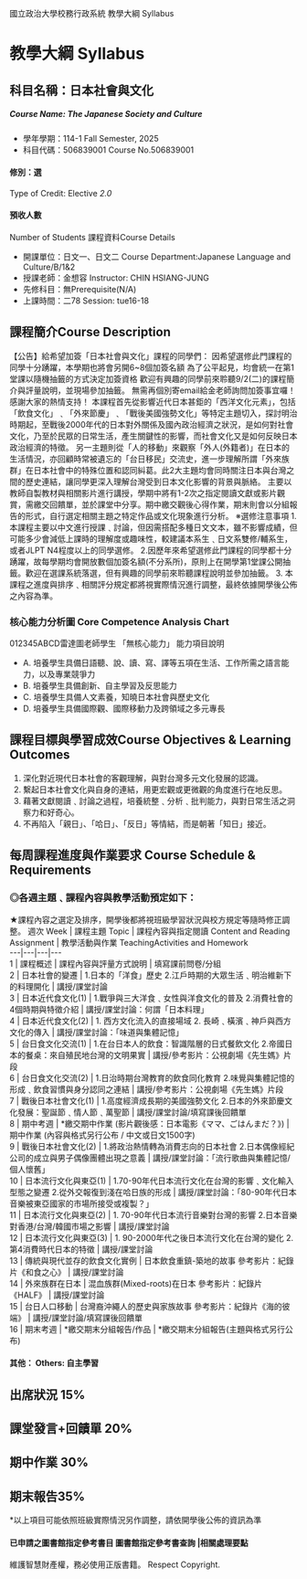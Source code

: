 國立政治大學校務行政系統 教學大綱 Syllabus
# 教學大綱 Syllabus
##  科目名稱：日本社會與文化
#####  Course Name: The Japanese Society and Culture
  * 學年學期：114-1 Fall Semester, 2025 
  * 科目代碼：506839001 Course No.506839001
#### 修別：選
Type of Credit: Elective 
_2.0_
#### 預收人數
Number of Students
課程資料Course Details
  * 開課單位：日文一、日文二 Course Department:Japanese Language and Culture/B/1&2 
  * 授課老師：金想容 Instructor: CHIN HSIANG-JUNG 
  * 先修科目：無Prerequisite(N/A)
  * 上課時間：二78 Session: tue16-18
##  課程簡介Course Description
【公告】給希望加簽「日本社會與文化」課程的同學們：
因希望選修此門課程的同學十分踴躍，本學期也將會另開6~8個加簽名額
為了公平起見，均會統一在第1堂課以隨機抽籤的方式決定加簽資格
歡迎有興趣的同學前來聆聽9/2(二)的課程簡介與評量說明，並現場參加抽籤。
無需再個別寄email給金老師詢問加簽事宜囉！感謝大家的熱情支持！
本課程首先從影響近代日本甚鉅的「西洋文化元素」，包括「飲食文化」﹑「外來節慶」﹑「戰後美國強勢文化」等特定主題切入，探討明治時期起，至戰後2000年代的日本對外關係及國內政治經濟之狀況，是如何對社會文化，乃至於民眾的日常生活，產生關鍵性的影響，而社會文化又是如何反映日本政治經濟的特徵。
另一主題則從「人的移動」來觀察「外人(外籍者)」在日本的生活情況，亦回顧時常被遺忘的「台日移民」交流史，進一步理解所謂「外來族群」在日本社會中的特殊位置和認同糾葛。此2大主題均會同時關注日本與台灣之間的歷史連結，讓同學更深入理解台灣受到日本文化影響的背景與脈絡。
主要以教師自製教材與相關影片進行講授，學期中將有1-2次之指定閱讀文獻或影片觀賞，需繳交回饋單，並於課堂中分享。期中繳交觀後心得作業，期末則會以分組報告的形式，自行選定相關主題之特定作品或文化現象進行分析。
※選修注意事項
1.本課程主要以中文進行授課﹑討論，但因需搭配多種日文文本，雖不影響成績，但可能多少會減低上課時的理解度或趣味性，較建議本系生﹑日文系雙修/輔系生，或者JLPT N4程度以上的同學選修。
2.因歷年來希望選修此門課程的同學都十分踴躍，故每學期均會開放數個加簽名額(不分系所)，原則上在開學第1堂課公開抽籤。歡迎在選課系統落選，但有興趣的同學前來聆聽課程說明並參加抽籤。
3. 本課程之進度與排序﹑相關評分規定都將視實際情況進行調整，最終依據開學後公佈之內容為準。
###  核心能力分析圖 Core Competence Analysis Chart
012345ABCD雷達圖老師學生
「無核心能力」 
能力項目說明
  * A. 培養學生具備日語聽、說、讀、寫、譯等五項在生活、工作所需之語言能力，以及專業競爭力
  * B. 培養學生具備創新、自主學習及反思能力
  * C. 培養學生具備人文素養，知曉日本社會與歷史文化
  * D. 培養學生具備國際觀、國際移動力及跨領域之多元專長
##  課程目標與學習成效Course Objectives & Learning Outcomes 
  1. 深化對近現代日本社會的客觀理解，與對台灣多元文化發展的認識。
  2. 繫起日本社會文化與自身的連結，用更宏觀或更微觀的角度進行在地反思。
  3. 藉著文獻閱讀﹑討論之過程，培養統整﹑分析﹑批判能力，與對日常生活之洞察力和好奇心。
  4. 不再陷入「親日」、「哈日」、「反日」等情結，而是朝著「知日」接近。
##  每周課程進度與作業要求 Course Schedule & Requirements
### ◎各週主題﹑課程內容與教學活動預定如下：
★課程內容之選定及排序，開學後都將視班級學習狀況與校方規定等隨時修正調整。
週次 Week |  課程主題 Topic |  課程內容與指定閱讀 Content and Reading Assignment |  教學活動與作業 TeachingActivities and Homework  
---|---|---|---  
1 |  課程概述 |  課程內容與評量方式說明 |  填寫課前問卷/分組  
2 |  日本社會的變遷 |  1.日本的「洋食」歷史 2.江戶時期的大眾生活﹑明治維新下的料理開化 |  講授/課堂討論  
3 |  日本近代食文化(1) |  1.戰爭與三大洋食﹑女性與洋食文化的普及 2.消費社會的4個時期與特徵介紹 |  講授/課堂討論：何謂「日本料理」  
4 |  日本近代食文化(2) |  1. 西方文化流入的直接場域 2. 長崎﹑橫濱﹑神戶與西方文化的傳入 |  講授/課堂討論：「味道與集體記憶」  
5 |  台日食文化交流(1) |  1.在台日本人的飲食：智識階層的日式餐飲文化 2.帝國日本的餐桌：來自殖民地台灣的文明果實 |  講授/參考影片：公視劇場《先生媽》片段  
6 |  台日食文化交流(2) |  1.日治時期台灣教育的飲食同化教育 2.味覺與集體記憶的形成﹑飲食習慣與身分認同之連結 |  講授/參考影片：公視劇場《先生媽》片段  
7 |  戰後日本社會文化(1) |  1.高度經濟成長期的美國強勢文化 2.日本的外來節慶文化發展：聖誕節﹑情人節﹑萬聖節 |  講授/課堂討論/填寫課後回饋單  
8 |  期中考週 |  *繳交期中作業 (影片觀後感：日本電影《ママ、ごはんまだ？》) |  期中作業 (內容與格式另行公布 / 中文或日文1500字)  
9 |  戰後日本社會文化(2) |  1.將政治熱情轉為消費志向的日本社會 2.日本偶像經紀公司的成立與男子偶像團體出現之意義 |  講授/課堂討論：「流行歌曲與集體記憶/個人懷舊」  
10 |  日本流行文化與東亞(1) |  1.70-90年代日本流行文化在台灣的影響﹑文化輸入型態之變遷 2.從外交報復到淺在哈日族的形成 |  講授/課堂討論：「80-90年代日本音樂被東亞國家的市場所接受或複製？」  
11 |  日本流行文化與東亞(2) |  1. 70-90年代日本流行音樂對台灣的影響 2.日本音樂對香港/台灣/韓國市場之影響 |  講授/課堂討論  
12 |  日本流行文化與東亞(3) |  1. 90-2000年代之後日本流行文化在台灣的變化 2. 第4消費時代日本的特徵 |  講授/課堂討論  
13 |  傳統與現代並存的飲食文化實例 |  日本飲食重鎮-築地的故事 參考影片：紀錄片《和食之心》 |  講授/課堂討論  
14 |  外來族群在日本 |  混血族群(Mixed-roots)在日本 參考影片：紀錄片《HALF》 |  講授/課堂討論  
15 |  台日人口移動 |  台灣裔沖繩人的歷史與家族故事 參考影片：紀錄片《海的彼端》 |  講授/課堂討論/填寫課後回饋單  
16 |  期末考週 |  *繳交期末分組報告/作品 |  *繳交期末分組報告(主題與格式另行公布)  
####  其他： Others: 自主學習 
## 出席狀況 15%
## 課堂發言+回饋單 20%
## 期中作業 30%
## 期末報告35%
*以上項目可能依照班級實際情況另作調整，請依開學後公佈的資訊為準
####  已申請之圖書館指定參考書目  圖書館指定參考書查詢 |相關處理要點
維護智慧財產權，務必使用正版書籍。 Respect Copyright.
